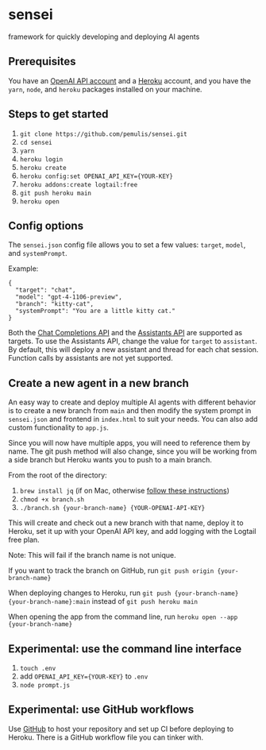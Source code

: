 # sensei
framework for quickly developing and deploying AI agents

## Prerequisites

You have an [OpenAI API account](https://openai.com/blog/openai-api) and a [Heroku](https://signup.heroku.com/) account, and you have the `yarn`, `node`, and `heroku` packages installed on your machine.

## Steps to get started

1. `git clone https://github.com/pemulis/sensei.git`
2. `cd sensei`
3. `yarn`
4. `heroku login`
5. `heroku create`
6. `heroku config:set OPENAI_API_KEY={YOUR-KEY}`
7. `heroku addons:create logtail:free`
8. `git push heroku main`
9. `heroku open`

## Config options

The `sensei.json` config file allows you to set a few values: `target`, `model`, and `systemPrompt`.

Example:

```
{
  "target": "chat",
  "model": "gpt-4-1106-preview",
  "branch": "kitty-cat",
  "systemPrompt": "You are a little kitty cat."
}
```

Both the [Chat Completions API](https://platform.openai.com/docs/guides/text-generation/chat-completions-api) and the [Assistants API](https://platform.openai.com/docs/assistants/overview) are supported as targets. To use the Assistants API, change the value for `target` to `assistant`. By default, this will deploy a new assistant and thread for each chat session. Function calls by assistants are not yet supported.

## Create a new agent in a new branch

An easy way to create and deploy multiple AI agents with different behavior is to create a new branch from `main` and then modify the system prompt in `sensei.json` and frontend in `index.html` to suit your needs. You can also add custom functionality to `app.js`.

Since you will now have multiple apps, you will need to reference them by name. The git push method will also change, since you will be working from a side branch but Heroku wants you to push to a main branch.

From the root of the directory:

1. `brew install jq` (if on Mac, otherwise [follow these instructions](https://jqlang.github.io/jq/download/))
2. `chmod +x branch.sh`
3. `./branch.sh {your-branch-name} {YOUR-OPENAI-API-KEY}`

This will create and check out a new branch with that name, deploy it to Heroku, set it up with your OpenAI API key, and add logging with the Logtail free plan.

Note: This will fail if the branch name is not unique.

If you want to track the branch on GitHub, run `git push origin {your-branch-name}`

When deploying changes to Heroku, run `git push {your-branch-name} {your-branch-name}:main` instead of `git push heroku main`

When opening the app from the command line, run `heroku open --app {your-branch-name}`

## Experimental: use the command line interface

1. `touch .env`
2. add `OPENAI_API_KEY={YOUR-KEY}` to `.env`
3. `node prompt.js`

## Experimental: use GitHub workflows

Use [GitHub](https://github.com/) to host your repository and set up CI before deploying to Heroku. There is a GitHub workflow file you can tinker with. 